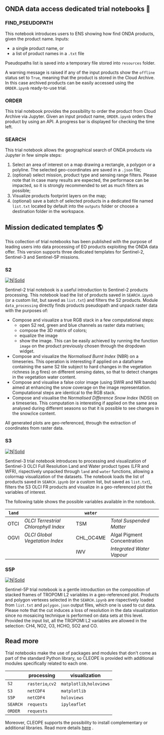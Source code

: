 ## ONDA data access dedicated trial notebooks :key:
### FIND_PSEUDOPATH
This notebook introduces users to ENS showing how find ONDA products, given the product name. 
Inputs:
 - a single product name, or
 - a list of product names in a `.txt` file   

Pseudopaths list is saved into a temporary file stored into `resources` folder.

A warning message is raised if any of the input products show the `offline` status set to `True`, meaning that the product is stored in the Cloud Archive. In this case archived products can be easily accessed using the `ORDER.ipynb` ready-to-use trial.

### ORDER
This trial notebook provides the possibility to order the product from Cloud Archive via Jupyter.
Given an input product name, `ORDER.ipynb` orders the product by using an API. A progress bar is displayed for checking the time left. 

### SEARCH
This trial notebook allows the geographical search of ONDA products via Jupyter in few simple steps:
 1. Select an area of interest on a map drawing a rectangle, a polygon or a polyline. The selected geo-coordinates are saved in a `.json` file;
 2. (optional) select mission, product type and sensing range filters. Please note that in case many results are expected, the performace can be impacted, so it is strongly recommended to set as much filters as possible;
 3. Visualize products footprint layers on the map;
 4. (optional) save a batch of selected products in a dedicated file named `list.txt` located by default into the `outputs` folder or choose a destination folder in the workspace.

## Mission dedicated templates :earth_americas:
This collection of trial notebooks has been published with the purpose of leading users into data processing of EO products exploiting the ONDA data offer.
This version supports three dedicated templates for Sentinel-2, Sentinel-3 and Sentinel-5P missions. 

### S2
[![N|Solid](https://sentinel.esa.int/documents/247904/250463/Sentinel-2-bw-120.jpg)](https://sentinel.esa.int/documents/247904/250463/Sentinel-2-bw-120.jpg)

Sentinel-2 trial notebook is a useful introduction to Sentinel-2 products processing. 
This notebook load the list of products saved in `SEARCH.ipynb` (or a custom list, but saved as `list.txt`) and filters the S2 products. Module `data_processing` directly finds products pseudopath and unpack raster data with the purposes of:
 - Compose and visualize a true RGB stack in a few computational steps:
    - open S2 red, green and blue channels as raster data matrixes;
    - compose the 3D matrix of colors;
    - equalize the image
    - show the image. 
   This can be easily achieved by running the function `image` on the product previously chosen through the dropdown widget.
 - Compose and visualize the _Normalised_ _Burnt_ _Index_ (NBR) on a timeseries. This operation is interesting if applied on a dataframe containing the same S2 tile subject to hard changes in the vegetation richness (e.g fires) on different sensing dates, so that to detect changes in the vegetation water content. 
 - Compose and visualise a false color image (using SWIR and NIR bands) aimed at enhancing the snow coverage on the image representation. Computational steps are identical to the RGB stack.
 - Compose and visualise the _Normalised_ _Difference_ _Snow_ _Index_ (NDSI) on a timeseries. This computation is interesting if applied on the same area analysed during different seasons so that it is possible to see changes in the snow/ice content. 

All generated plots are geo-referenced, through the extraction of coordinates from raster data.

### S3
[![N|Solid](https://sentinel.esa.int/documents/247904/251193/Sentinel-3-ocean-120.jpg)](https://sentinel.esa.int/documents/247904/251193/Sentinel-3-ocean-120.jpg)

Sentinel-3 trial notebook introduces to processing and visualization of Sentinel-3 OLCI Full Resolution Land and Water product types (LFR and WFR), rispectively unpacked through `land` and `water` functions, allowing a colormap visualization of the datasets.
The notebook loads the list of products saved in `SEARCH.ipynb` (or a custom list, but saved as `list.txt`), filters the S3 OLCI FR products and visualize in a geo-referenced plot the variables of interest. 

The following table shows the possible variables available in the notebook.

| `land`       |   | `water`       | | 
| ------------- | ------ |-------------|-------------|
| OTCI     | _OLCI_ _Terrestrial_ _Chlorophyll_ _Index_| TSM | _Total_ _Suspended_ _Matter_ |
|OGVI      |_OLCI_ _Global_ _Vegetation_ _Index_ | CHL_OC4ME |Algal Pigment Concentration  |
| | |IWV | _Integrated_ _Water_ _Vapour_|



### S5P 

[![N|Solid](https://sentinel.esa.int/documents/247904/1624461/Sentinel-5P_tm.jpg/4dbebdc6-4fb2-47ec-bcb3-065581896ad2?t=1505136035800)](https://sentinel.esa.int/documents/247904/1624461/Sentinel-5P_tm.jpg/4dbebdc6-4fb2-47ec-bcb3-065581896ad2?t=1505136035800)

Sentinel-5P trial notebook is a gentle introduction on the composition of stacked frames of TROPOMI L2 variables in a geo-referenced plot. Products and polygon vertexes selected in the `SEARCH.ipynb` are rispectively loaded from `list.txt` and `polygon.json` output files, which one is used to cut data. Please note that the cut induces a loss of resolution in the data visualization since no mosaicing technique is performed on data sets at this level.
Provided the input list, all the TROPOMI L2 variables are allowed in the selection: CH4, NO2, O3, HCHO, SO2 and CO.

## Read more
Trial notebooks make the use of packages and modules that don't come as part of the standard Python library, so CLEOPE is provided with additional modules specifically related to each one.

| | processing|visualization|
| ------------- | ------ |-------------|
| `S2`| `rasterio`,`cv2`| `matplotlib`,`holoviews`|
| `S3`| `netCDF4`| `matplotlib`|
| `S5P`|`netCDF4`|`holoviews`|
| `SEARCH`|`requests`|`ipyleaflet`|
| `ORDER`|`requests`| |

Moreover, CLEOPE supports the possibility to install complementary or additional libraries. Read more details [here](./details.md) .

